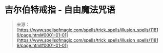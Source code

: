 <!--yml

category: 未分类

date: 2024-06-12 18:49:18

-->

# **吉尔伯特戒指** - 自由魔法咒语

> 来源：[https://www.spellsofmagic.com/spells/trick_spells/illusion_spells/11819/page.html#0001-01-01](https://www.spellsofmagic.com/spells/trick_spells/illusion_spells/11819/page.html#0001-01-01)

